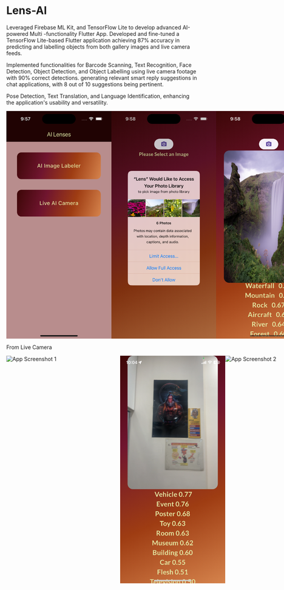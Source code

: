 # Lens-AI

Leveraged Firebase ML Kit, and TensorFlow Lite to develop advanced AI-powered Multi -functionality Flutter App. Developed and fine-tuned a TensorFlow Lite-based Flutter application achieving 87% accuracy in predicting and labelling objects from both gallery images and live camera feeds.

Implemented functionalities for Barcode Scanning, Text Recognition, Face Detection, Object Detection, and Object Labelling using live camera footage with 90% correct detections.
generating relevant smart reply suggestions in chat applications, with 8 out of 10 suggestions being pertinent.

Pose Detection, Text Translation, and Language Identification, enhancing the application's usability and versatility.

<div style="display:flex; justify-content:space-around;">
  <img src="https://github.com/amit2303/Flutter-Lens-AI/blob/main/snapshots/Simulator%20Screenshot%20-%20iPhone%2015%20Pro%20-%202024-05-06%20at%2021.57.52.png" alt="App Screenshot 1" width="300" height="600">
  <img src="https://github.com/amit2303/Flutter-Lens-AI/blob/main/snapshots/Simulator%20Screenshot%20-%20iPhone%2015%20Pro%20-%202024-05-06%20at%2021.58.05.png" alt="App Screenshot 2" width="300" height="600">
    <img src="https://github.com/amit2303/Flutter-Lens-AI/blob/main/snapshots/Simulator%20Screenshot%20-%20iPhone%2015%20Pro%20-%202024-05-06%20at%2021.58.29.png" alt="App Screenshot 1" width="300" height="600">
</div>

From Live Camera


<div style="display:flex; justify-content:space-around;">
  <img src="https://github.com/amit2303/Flutter-Lens-AI/blob/main/snapshots/IMG_2274.PNG" alt="App Screenshot 1" width="300" height="600">
  <img src="https://github.com/amit2303/Flutter-Lens-AI/blob/main/snapshots/IMG_2276.PNG" alt="App Screenshot 2" width="300" height="600">

  <img src="https://github.com/amit2303/Flutter-Lens-AI/blob/main/snapshots/IMG_2278.PNG" alt="App Screenshot 2" width="300" height="600">
    
</div>
